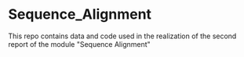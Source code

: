 # Sequence_Alignment
This repo contains data and code used in the realization of the second report of the module "Sequence Alignment"
